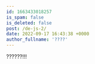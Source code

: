 ```yaml
---
id: 1663433018257
is_spam: false
is_deleted: false
post: /de-js-2/
date: 2022-09-17 16:43:38 +0000
author_fullname: '????'
---
```


??????!!!
